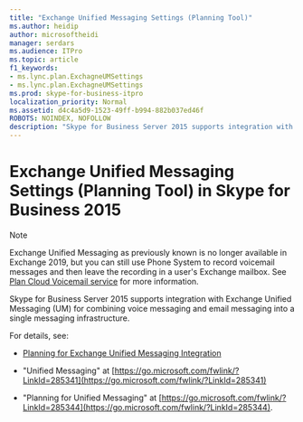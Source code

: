 ```yaml
---
title: "Exchange Unified Messaging Settings (Planning Tool)"
ms.author: heidip
author: microsoftheidi
manager: serdars
ms.audience: ITPro
ms.topic: article
f1_keywords:
- ms.lync.plan.ExchagneUMSettings
- ms.lync.plan.ExchagneUMSettings
ms.prod: skype-for-business-itpro
localization_priority: Normal
ms.assetid: d4c4a5d9-1523-49ff-b994-882b037ed46f
ROBOTS: NOINDEX, NOFOLLOW
description: "Skype for Business Server 2015 supports integration with Exchange Unified Messaging (UM) for combining voice messaging and email messaging into a single messaging infrastructure."
---
```


# Exchange Unified Messaging Settings (Planning Tool) in Skype for Business 2015

> [!NOTE]
> Exchange Unified Messaging as previously known is no longer available in Exchange 2019, but you can still use Phone System to record voicemail messages and then leave the recording in a user's Exchange mailbox. See [Plan Cloud Voicemail service](../../../../SfBServer2019/hybrid/plan-cloud-voicemail.md) for more information.
 
Skype for Business Server 2015 supports integration with Exchange Unified Messaging (UM) for combining voice messaging and email messaging into a single messaging infrastructure.
  
For details, see:
  
- [Planning for Exchange Unified Messaging Integration](http://technet.microsoft.com/library/e7c63a71-2d99-4aa9-b649-36c1a431bdf1.aspx)
    
- "Unified Messaging" at [https://go.microsoft.com/fwlink/?LinkId=285341](https://go.microsoft.com/fwlink/?LinkId=285341)
    
- "Planning for Unified Messaging" at [https://go.microsoft.com/fwlink/?LinkId=285344](https://go.microsoft.com/fwlink/?LinkId=285344).
    

